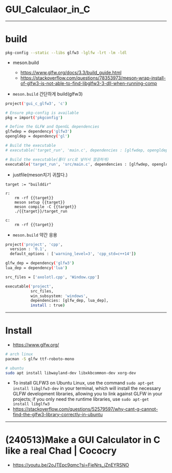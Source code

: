 # GUI_Calculaor_in_C


<hr />

# build

```bash
pkg-config --static --libs glfw3 -lglfw -lrt -lm -ldl
```

- meson.build
  - https://www.glfw.org/docs/3.3/build_guide.html
  - https://stackoverflow.com/questions/78353973/meson-wrap-install-of-glfw3-is-not-able-to-find-libglfw3-3-dll-when-running-comp

- `meson.build` 간단하게 build(glfw3)

```bash
project('gui_c_glfw3', 'c')

# Ensure pkg-config is available
pkg = import('pkgconfig')

# Define the GLFW and OpenGL dependencies
glfwdep = dependency('glfw3')
opengldep = dependency('gl')

# Build the executable
# executable('target_run', 'main.c', dependencies : [glfwdep, opengldep])

# Build the executable(폴더 src로 넣어서 깔끔하게)
executable('target_run', 'src/main.c', dependencies : [glfwdep, opengldep])

```

- justfile(meson치기 귀찮다.)

```justfile
target := "builddir"

r:
    rm -rf {{target}}
    meson setup {{target}}
    meson compile -C {{target}}
    ./{{target}}/target_run

c:
    rm -rf {{target}}
```

- `meson.build` 약간 응용

```bash
project('project', 'cpp',
  version : '0.1',
  default_options : ['warning_level=3', 'cpp_std=c++14'])

glfw_dep = dependency('glfw3')
lua_dep = dependency('lua')

src_files = ['axolotl.cpp', 'Window.cpp']

executable('project',
           src_files,
           win_subsystem: 'windows',
           dependencies: [glfw_dep, lua_dep],
           install : true)
```

<hr />

# Install

- https://www.glfw.org/


```bash
# arch linux
pacman -S glfw ttf-roboto-mono

# ubuntu
sudo apt install libwayland-dev libxkbcommon-dev xorg-dev

```

- To install GLFW3 on Ubuntu Linux, use the command `sudo apt-get install libglfw3-dev` in your terminal, which will install the necessary GLFW development libraries, allowing you to link against GLFW in your projects; if you only need the runtime libraries, use `sudo apt-get install libglfw3`
- https://stackoverflow.com/questions/52579597/why-cant-g-cannot-find-the-glfw3-library-correctly-in-ubuntu

<hr />


# (240513)Make a GUI Calculator in C like a real Chad | Cococry
- https://youtu.be/2oJTEpc9qmc?si=FieNrs_jZnEYRSNO
